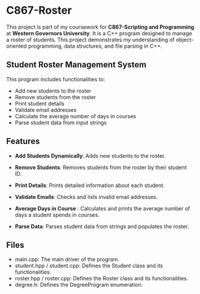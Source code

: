 # C867-Roster
This project is part of my coursework for **C867-Scripting and Programming** at **Western Governors University**. It is a C++ program designed to manage a roster of students.  This project demonstrates my understanding of object-oriented programming, data structures, and file parsing in C++.

## Student Roster Management System
This program includes functionalities to:
- Add new students to the roster
- Remove students from the roster
- Print student details
- Validate email addresses
- Calculate the average number of days in courses
- Parse student data from input strings

## Features
- **Add Students Dynamically**: Adds new students to the roster.

- **Remove Students**: Removes students from the roster by their student ID.

- **Print Details**: Prints detailed information about each student.

- **Validate Emails**: Checks and lists invalid email addresses.

- **Average Days in Course** : Calculates and prints the average number of days a student spends in courses.

- **Parse Data**: Parses student data from strings and populates the roster.

## Files
- main.cpp: The main driver of the program.
- student.hpp / student.cpp: Defines the Student class and its functionalities.
- roster.hpp / roster.cpp: Defines the Roster class and its functionalities.
- degree.h: Defines the DegreeProgram enumeration.

